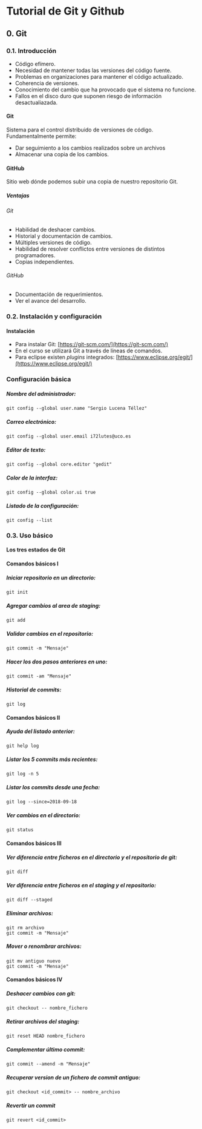 # Tutorial de Git y Github
## 0. Git
### 0.1. Introducción
* Código efímero.
* Necesidad de mantener todas las versiones del código fuente.
* Problemas en organizaciones para mantener el código actualizado.
* Coherencia de versiones.
* Conocimiento del cambio que ha provocado que el sistema no funcione.
* Fallos en el disco duro que suponen riesgo de información desactualiazada.

#### **Git**
Sistema para el control distribuido de versiones de código. Fundamentalmente permite:

* Dar seguimiento a los cambios realizados sobre un archivos
* Almacenar una copia de los cambios.

#### **GitHub**
Sitio web dónde podemos subir una copia de nuestro repositorio Git.

##### Ventajas
###### Git
* Habilidad de deshacer cambios.
* Historial y documentación de cambios.
* Múltiples versiones de código.
* Habilidad de resolver conflictos entre versiones de distintos programadores.
* Copias independientes.

###### GitHub
* Documentación de requerimientos.
* Ver el avance del desarrollo.

### 0.2. Instalación y configuración
#### **Instalación**
* Para instalar Git: [https://git-scm.com/](https://git-scm.com/)  
* En el curso se utilizará Git a través de líneas de comandos. 
* Para eclipse existen _plugins_ integrados: [https://www.eclipse.org/egit/](https://www.eclipse.org/egit/)

### Configuración básica
##### Nombre del administrador:
~~~
git config --global user.name "Sergio Lucena Téllez"
~~~

##### Correo electrónico:
~~~
git config --global user.email i72lutes@uco.es
~~~

##### Editor de texto:
~~~
git config --global core.editor "gedit"
~~~

##### Color de la interfaz:
~~~
git config --global color.ui true
~~~

##### Listado de la configuración:
~~~
git config --list
~~~ 

### **0.3. Uso básico**
#### Los tres estados de Git

#### Comandos básicos I
##### Iniciar repositorio en un directorio:
~~~
git init
~~~

##### Agregar cambios al area de _staging_:
~~~
git add
~~~

##### Validar cambios en el repositorio:
~~~
git commit -m "Mensaje"
~~~

##### Hacer los dos pasos anteriores en uno:
~~~
git commit -am "Mensaje"
~~~

##### Historial de commits:
~~~
git log
~~~


#### Comandos básicos II
##### Ayuda del listado anterior:
~~~
git help log
~~~

##### Listar los 5 commits más recientes:
~~~
git log -n 5
~~~

##### Listar los commits desde una fecha:
~~~
git log --since=2018-09-18
~~~

##### Ver cambios en el directorio:
~~~
git status
~~~

#### Comandos básicos III
##### Ver diferencia entre ficheros en el directorio y el repositorio de git:
~~~
git diff
~~~

##### Ver diferencia entre ficheros en el _staging_ y el repositorio:
~~~
git diff --staged
~~~

##### Eliminar archivos:
~~~
git rm archivo
git commit -m "Mensaje"
~~~

##### Mover o renombrar archivos:
~~~
git mv antiguo nuevo
git commit -m "Mensaje"
~~~

#### Comandos básicos IV
##### Deshacer cambios con git:
~~~
git checkout -- nombre_fichero
~~~

##### Retirar archivos del _staging_:
~~~
git reset HEAD nombre_fichero
~~~

##### Complementar último commit:
~~~
git commit --amend -m "Mensaje"
~~~

##### Recuperar version de un fichero de commit antiguo:
~~~
git checkout <id_commit> -- nombre_archivo
~~~

##### Revertir un commit
~~~
git revert <id_commit>
~~~
